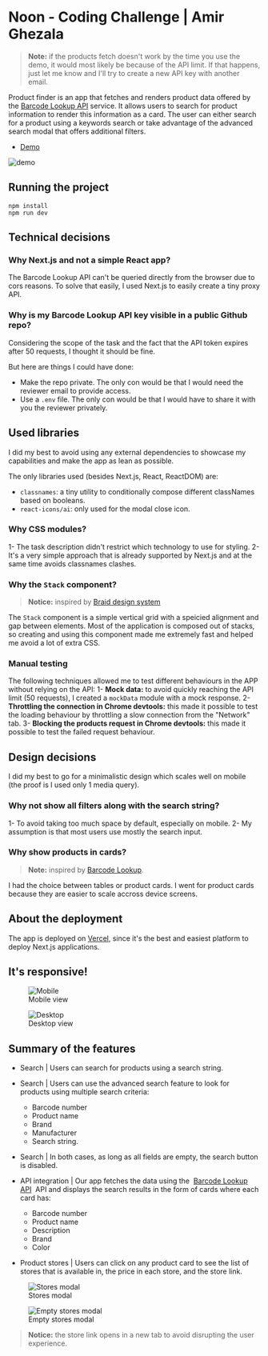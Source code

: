 # Noon - Coding Challenge | Amir Ghezala

> **Note:** if the products fetch doesn't work by the time you use the demo, it would most likely be because of the API limit. If that happens, just let me know and I'll try to create a new API key with another email.

Product finder is an app that fetches and renders product data offered by the [Barcode Lookup API](https://www.barcodelookup.com/api) service. It allows users to search for product information to render this information as a card. The user can either search for a product using a keywords search or take advantage of the advanced search modal that offers additional filters.

- [Demo](https://noon-task.vercel.app/)

<img alt="demo" src="https://res.cloudinary.com/dorcersy5/image/upload/c_scale,q_100,h_400/v1613161233/demo_nedfin.gif" />

## Running the project

```
npm install
npm run dev
```

## Technical decisions

### Why Next.js and not a simple React app?

The Barcode Lookup API can't be queried directly from the browser due to cors reasons. To solve that easily, I used Next.js to easily create a tiny proxy API.

### Why is my Barcode Lookup API key visible in a public Github repo?

Considering the scope of the task and the fact that the API token expires after 50 requests, I thought it should be fine.

But here are things I could have done:

- Make the repo private. The only con would be that I would need the reviewer email to provide access.
- Use a `.env` file. The only con would be that I would have to share it with you the reviewer privately.

## Used libraries

I did my best to avoid using any external dependencies to showcase my capabilities and make the app as lean as possible.

The only libraries used (besides Next.js, React, ReactDOM) are:

- `classnames`: a tiny utility to conditionally compose different classNames based on booleans.
- `react-icons/ai`: only used for the modal close icon.

### Why CSS modules?

1- The task description didn't restrict which technology to use for styling.
2- It's a very simple approach that is already supported by Next.js and at the same time avoids classnames clashes.

### Why the `Stack` component?

> **Notice:** inspired by [Braid design system](https://seek-oss.github.io/braid-design-system/components/Stack/)

The `Stack` component is a simple vertical grid with a speicied alignment and gap between elements.
Most of the application is composed out of stacks, so creating and using this component made me extremely fast and helped me avoid a lot of extra CSS.

### Manual testing

The following techniques allowed me to test different behaviours in the APP without relying on the API:
1- **Mock data:** to avoid quickly reaching the API limit (50 requests), I created a `mockData` module with a mock response.
2- **Throttling the connection in Chrome devtools:** this made it possible to test the loading behaviour by throttling a slow connection from the "Network" tab.
3- **Blocking the products request in Chrome devtools:** this made it possible to test the failed request behaviour.

## Design decisions

I did my best to go for a minimalistic design which scales well on mobile (the proof is I used only 1 media query).

### Why not show all filters along with the search string?

1- To avoid taking too much space by default, especially on mobile.
2- My assumption is that most users use mostly the search input.

### Why show products in cards?

> **Note:** inspired by [Barcode Lookup](https://www.barcodelookup.com/).

I had the choice between tables or product cards. I went for product cards because they are easier to scale accross device screens.

## About the deployment

The app is deployed on [Vercel](https://vercel.com/), since it's the best and easiest platform to deploy Next.js applications.

## It's responsive!

<figure>
    <img alt="Mobile" src="https://res.cloudinary.com/dorcersy5/image/upload/v1613161754/noon-mobile_wnydzf.png">
    <figcaption>Mobile view</figcaption>
</figure>

<figure>
    <img alt="Desktop" src="https://res.cloudinary.com/dorcersy5/image/upload/v1613161756/noon-desktop_zbukvx.png">
    <figcaption>Desktop view</figcaption>
</figure>

## Summary of the features

- Search | Users can search for products using a search string.
- Search | Users can use the advanced search feature to look for products using multiple search criteria:
  - Barcode number
  - Product name
  - Brand
  - Manufacturer
  - Search string.
- Search | In both cases, as long as all fields are empty, the search button is disabled.

- API integration | Our app fetches the data using the  [Barcode Lookup API](https://www.barcodelookup.com/api)  API and displays the search results in the form of cards where each card has:

  - Barcode number
  - Product name
  - Description
  - Brand
  - Color

- Product stores | Users can click on any product card to see the list of stores that is available in, the price in each store, and the store link.

<figure>
    <img alt="Stores modal" src="https://res.cloudinary.com/dorcersy5/image/upload/v1613159988/Stores%20modal.png">
    <figcaption>Stores modal</figcaption>
</figure>

<figure>
    <img alt="Empty stores modal" src="https://res.cloudinary.com/dorcersy5/image/upload/v1613160089/Untitled.png_ewbthc.png">
    <figcaption>Empty stores modal</figcaption>
</figure>

> **Notice:** the store link opens in a new tab to avoid disrupting the user experience.
